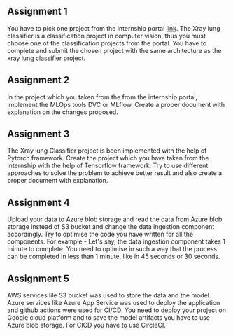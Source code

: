 ## Assignment 1

You have to pick one project from the internship portal [link](https://internship.ineuron.ai/). The Xray lung classifier is a classification project in computer vision, thus you must choose one of the classification projects  from the portal. You have to complete and submit the chosen project with the same architecture as the xray lung classifier project.

## Assignment 2

In the project which you taken from the from the internship portal, implement the MLOps tools DVC or MLflow. Create a proper document with explanation on the changes proposed.

## Assignment 3

The Xray lung Classifier project is been implemented with the help of Pytorch framework. Create the project which you have taken from the internship with the help of Tensorflow framework. Try to use different approaches to solve the problem to achieve better result and also create a proper document with explanation.

## Assignment 4

Upload your data to Azure blob storage and read the data from Azure blob storage instead of S3 bucket and change the data ingestion component accordingly.  Try to optimise the code you have written for all the components. 
For example - Let's say, the data ingestion component takes 1 minute to complete. You need to optimise in such a way that the process can be completed in less than 1 minute,  like in 45 seconds or 30 seconds.

## Assignment 5

AWS services lile S3 bucket was used to store the data and the model. Azure services like Azure App Service was used to deploy the application
and github actions were used for CI/CD. 
You need to deploy your project on Google cloud platform and to save the model artifacts you have to use Azure blob storage. For CICD you have to use CircleCI. 
